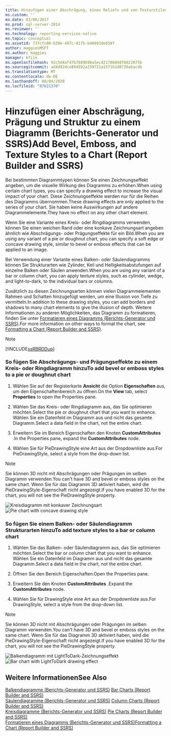 ```yaml
---
title: Hinzufügen einer Abschrägung, eines Reliefs und von Texturstilen zu einem Diagramm (Berichts-Generator und SSRS) | Microsoft-Dokumentation
ms.custom: ''
ms.date: 03/06/2017
ms.prod: sql-server-2014
ms.reviewer: ''
ms.technology: reporting-services-native
ms.topic: conceptual
ms.assetid: 737cfc80-b39e-497c-817b-b46693deb58f
author: maggiesMSFT
ms.author: maggies
manager: kfile
ms.openlocfilehash: 92c5d4af47b7889b9ba5ec421706848f8822075b
ms.sourcegitcommit: ad4d92dce894592a259721a1571b1d8736abacdb
ms.translationtype: MT
ms.contentlocale: de-DE
ms.lasthandoff: 08/04/2020
ms.locfileid: "87621370"
---
```

# <a name="add-bevel-emboss-and-texture-styles-to-a-chart-report-builder-and-ssrs"></a><span data-ttu-id="b82ff-102">Hinzufügen einer Abschrägung, Prägung und Struktur zu einem Diagramm (Berichts-Generator und SSRS)</span><span class="sxs-lookup"><span data-stu-id="b82ff-102">Add Bevel, Emboss, and Texture Styles to a Chart (Report Builder and SSRS)</span></span>
  <span data-ttu-id="b82ff-103">Bei bestimmten Diagrammtypen können Sie einen Zeichnungseffekt angeben, um die visuelle Wirkung des Diagramms zu erhöhen.</span><span class="sxs-lookup"><span data-stu-id="b82ff-103">When using certain chart types, you can specify a drawing effect to increase the visual impact of your chart.</span></span> <span data-ttu-id="b82ff-104">Diese Zeichnungseffekte werden nur für die Reihen des Diagramms übernommen.</span><span class="sxs-lookup"><span data-stu-id="b82ff-104">These drawing effects are only applied to the series of your chart.</span></span> <span data-ttu-id="b82ff-105">Sie haben keine Auswirkungen auf andere Diagrammelemente.</span><span class="sxs-lookup"><span data-stu-id="b82ff-105">They have no effect on any other chart element.</span></span>  
  
 <span data-ttu-id="b82ff-106">Wenn Sie eine Variante eines Kreis- oder Ringdiagramms verwenden, können Sie einen weichen Rand oder eine konkave Zeichnungsart angeben ähnlich wie Abschrägungs- oder Prägungseffekte für ein Bild.</span><span class="sxs-lookup"><span data-stu-id="b82ff-106">When you are using any variant of a pie or doughnut chart, you can specify a soft edge or concave drawing style, similar to bevel or emboss effects that can be applied to an image.</span></span>  
  
 <span data-ttu-id="b82ff-107">Bei Verwendung einer Variante eines Balken- oder Säulendiagramms können Sie Strukturarten wie Zylinder, Keil und Helligkeitsabstufungen auf einzelne Balken oder Säulen anwenden.</span><span class="sxs-lookup"><span data-stu-id="b82ff-107">When you are using any variant of a bar or column chart, you can apply texture styles, such as cylinder, wedge, and light-to-dark, to the individual bars or columns.</span></span>  
  
 <span data-ttu-id="b82ff-108">Zusätzlich zu diesen Zeichnungsarten können vielen Diagrammelementen Rahmen und Schatten hinzugefügt werden, um eine Illusion von Tiefe zu vermitteln.</span><span class="sxs-lookup"><span data-stu-id="b82ff-108">In addition to these drawing styles, you can add borders and shadows to many chart elements to give the illusion of depth.</span></span> <span data-ttu-id="b82ff-109">Weitere Informationen zu anderen Möglichkeiten, das Diagramm zu formatieren, finden Sie unter [Formatieren eines Diagramms &#40;Berichts-Generator und SSRS&#41;](formatting-a-chart-report-builder-and-ssrs.md).</span><span class="sxs-lookup"><span data-stu-id="b82ff-109">For more information on other ways to format the chart, see [Formatting a Chart &#40;Report Builder and SSRS&#41;](formatting-a-chart-report-builder-and-ssrs.md).</span></span>  
  
> [!NOTE]  
>  [!INCLUDE[ssRBRDDup](../../includes/ssrbrddup-md.md)]  
  
### <a name="to-add-bevel-or-emboss-styles-to-a-pie-or-doughnut-chart"></a><span data-ttu-id="b82ff-110">So fügen Sie Abschrägungs- und Prägungseffekte zu einem Kreis- oder Ringdiagramm hinzu</span><span class="sxs-lookup"><span data-stu-id="b82ff-110">To add bevel or emboss styles to a pie or doughnut chart</span></span>  
  
1.  <span data-ttu-id="b82ff-111">Wählen Sie auf der Registerkarte **Ansicht** die Option **Eigenschaften** aus, um den Eigenschaftenbereich zu öffnen.</span><span class="sxs-lookup"><span data-stu-id="b82ff-111">On the **View** tab, select **Properties** to open the Properties pane.</span></span>  
  
2.  <span data-ttu-id="b82ff-112">Wählen Sie das Kreis- oder Ringdiagramm aus, das Sie optimieren möchten.</span><span class="sxs-lookup"><span data-stu-id="b82ff-112">Select the pie or doughnut chart that you want to enhance.</span></span> <span data-ttu-id="b82ff-113">Wählen Sie ein Datenfeld im Diagramm aus und nicht das gesamte Diagramm.</span><span class="sxs-lookup"><span data-stu-id="b82ff-113">Select a data field in the chart, not the entire chart.</span></span>  
  
3.  <span data-ttu-id="b82ff-114">Erweitern Sie im Bereich Eigenschaften den Knoten **CustomAttributes** .</span><span class="sxs-lookup"><span data-stu-id="b82ff-114">In the Properties pane, expand the **CustomAttributes** node.</span></span>  
  
4.  <span data-ttu-id="b82ff-115">Wählen Sie für PieDrawingStyle eine Art aus der Dropdownliste aus.</span><span class="sxs-lookup"><span data-stu-id="b82ff-115">For PieDrawingStyle, select a style from the drop-down list.</span></span>  
  
> [!NOTE]  
>  <span data-ttu-id="b82ff-116">Sie können 3D nicht mit Abschrägungen oder Prägungen im selben Diagramm verwenden.</span><span class="sxs-lookup"><span data-stu-id="b82ff-116">You can't have 3D and bevel or emboss styles on the same chart.</span></span> <span data-ttu-id="b82ff-117">Wenn Sie für das Diagramm 3D aktiviert haben, wird die PieDrawingStyle-Eigenschaft nicht angezeigt.</span><span class="sxs-lookup"><span data-stu-id="b82ff-117">If you have enabled 3D for the chart, you will not see the PieDrawingStyle property.</span></span>  
  
 <span data-ttu-id="b82ff-118">![Kreisdiagramm mit konkaver Zeichnungsart](../media/rs-piedrawingeffects-concave.gif "Kreisdiagramm mit konkaver Zeichnungsart")</span><span class="sxs-lookup"><span data-stu-id="b82ff-118">![Pie chart with concave drawing style](../media/rs-piedrawingeffects-concave.gif "Pie chart with concave drawing style")</span></span>  
  
### <a name="to-add-texture-styles-to-a-bar-or-column-chart"></a><span data-ttu-id="b82ff-119">So fügen Sie einem Balken- oder Säulendiagramm Strukturarten hinzu</span><span class="sxs-lookup"><span data-stu-id="b82ff-119">To add texture styles to a bar or column chart</span></span>  
  
1.  <span data-ttu-id="b82ff-120">Wählen Sie das Balken- oder Säulendiagramm aus, das Sie optimieren möchten.</span><span class="sxs-lookup"><span data-stu-id="b82ff-120">Select the bar or column chart that you want to enhance.</span></span> <span data-ttu-id="b82ff-121">Wählen Sie ein Datenfeld im Diagramm aus und nicht das gesamte Diagramm.</span><span class="sxs-lookup"><span data-stu-id="b82ff-121">Select a data field in the chart, not the entire chart.</span></span>  
  
2.  <span data-ttu-id="b82ff-122">Öffnen Sie den Bereich Eigenschaften.</span><span class="sxs-lookup"><span data-stu-id="b82ff-122">Open the Properties pane.</span></span>  
  
3.  <span data-ttu-id="b82ff-123">Erweitern Sie den Knoten **CustomAttributes** .</span><span class="sxs-lookup"><span data-stu-id="b82ff-123">Expand the **CustomAttributes** node.</span></span>  
  
4.  <span data-ttu-id="b82ff-124">Wählen Sie für DrawingStyle eine Art aus der Dropdownliste aus.</span><span class="sxs-lookup"><span data-stu-id="b82ff-124">For DrawingStyle, select a style from the drop-down list.</span></span>  
  
> [!NOTE]  
>  <span data-ttu-id="b82ff-125">Sie können 3D nicht mit Abschrägungen oder Prägungen im selben Diagramm verwenden.</span><span class="sxs-lookup"><span data-stu-id="b82ff-125">You can't have 3D and bevel or emboss styles on the same chart.</span></span> <span data-ttu-id="b82ff-126">Wenn Sie für das Diagramm 3D aktiviert haben, wird die PieDrawingStyle-Eigenschaft nicht angezeigt.</span><span class="sxs-lookup"><span data-stu-id="b82ff-126">If you have enabled 3D for the chart, you will not see the PieDrawingStyle property.</span></span>  
  
 <span data-ttu-id="b82ff-127">![Balkendiagramm mit LightToDark-Zeichnungseffekt](../media/rs-bardrawingeffects-lighttodark.gif "Balkendiagramm mit LightToDark-Zeichnungseffekt")</span><span class="sxs-lookup"><span data-stu-id="b82ff-127">![Bar chart with LightToDark drawing effect](../media/rs-bardrawingeffects-lighttodark.gif "Bar chart with LightToDark drawing effect")</span></span>  
  
## <a name="see-also"></a><span data-ttu-id="b82ff-128">Weitere Informationen</span><span class="sxs-lookup"><span data-stu-id="b82ff-128">See Also</span></span>  
 <span data-ttu-id="b82ff-129">[Balkendiagramme &#40;Berichts-Generator und SSRS&#41;](charts-report-builder-and-ssrs.md) </span><span class="sxs-lookup"><span data-stu-id="b82ff-129">[Bar Charts &#40;Report Builder and SSRS&#41;](charts-report-builder-and-ssrs.md) </span></span>  
 <span data-ttu-id="b82ff-130">[Säulendiagramme (Berichts-Generator und SSRS)](column-charts-report-builder-and-ssrs.md) </span><span class="sxs-lookup"><span data-stu-id="b82ff-130">[Column Charts &#40;Report Builder and SSRS&#41;](column-charts-report-builder-and-ssrs.md) </span></span>  
 <span data-ttu-id="b82ff-131">[Kreisdiagramme &#40;Berichts-Generator und SSRS&#41;](pie-charts-report-builder-and-ssrs.md) </span><span class="sxs-lookup"><span data-stu-id="b82ff-131">[Pie Charts &#40;Report Builder and SSRS&#41;](pie-charts-report-builder-and-ssrs.md) </span></span>  
 [<span data-ttu-id="b82ff-132">Formatieren eines Diagramms &#40;Berichts-Generator und SSRS&#41;</span><span class="sxs-lookup"><span data-stu-id="b82ff-132">Formatting a Chart &#40;Report Builder and SSRS&#41;</span></span>](formatting-a-chart-report-builder-and-ssrs.md)  
  
  
